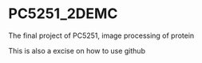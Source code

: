 # PC5251_2DEMC
The final project of PC5251, image processing of protein

This is also a excise on how to use github
